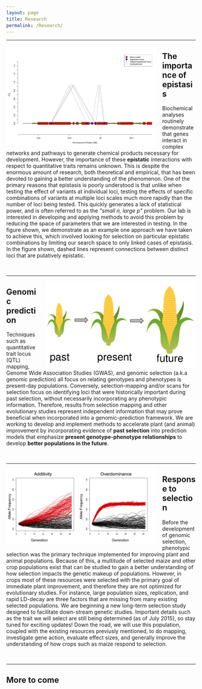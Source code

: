 ```yaml
---
layout: page
title: Research
permalink: /Research/
---
```



-------------------------------
<div style="float: left; padding-right: 15px">
    <a href="http://beissingerlab.github.io/img/Figure4C.jpg"><img src="/img/Figure4C.jpg" title="Epistasis Figure" width="400" border="0"></a>
</div>

## The importance of epistasis
Biochemical analyses routinely demonstrate that genes interact in complex networks and pathways to generate chemical products necessary for development. However, the importance of these **epistatic** interactions with respect to quantitative traits remains unknown. This is despite the enormous amount of research, both theoretical and empirical, that has been devoted to gaining a better understanding of the phenomenon. One of the primary reasons that epistasis is poorly understood is that unlike when testing the effect of variants at individual loci, testing the effects of specific combinations of variants at multiple loci scales much more rapidly than the number of loci being tested. This quickly generates a lack of statistical power, and is often referred to as the *"small n, large p"* problem. Our lab is interested in developing and applying methods to avoid this problem by reducing the space of parameters that we are interested in testing. In the figure shown, we demonstrate as an example one approach we have taken to achieve this, which involved looking for selection on particular epistatic combinations by limiting our search space to only linked cases of epistasis. In the figure shown, dashed lines represent connections between distinct loci that are putatively epistatic.

<br>

------------------
<div style="float: right; padding-left: 15px">
    <a href="http://beissingerlab.github.io/img/pastPresFuture.png"><img src="/img/pastPresFuture.png" title="Past Present Future" width="400" border="0"></a>
</div>

## Genomic prediction
Techniques such as quantitative trait locus (QTL) mapping, Genome Wide Association Studies (GWAS), and genomic selection (a.k.a genomic prediction) all focus on relating genotypes and phenotypes is present-day populations. Conversely, selection-mapping and/or scans for selection focus on identifying loci that were historically important during past selection, without necessarily incorporating any phenotypic information. Therefore, results from selection mapping and other evolutionary studies represent independent information that may prove beneficial when incorporated into a genomic-prediction framework. We are working to develop and implement methods to accelerate plant (and animal) improvement by incorporating evidence of **past selection** into prediction models that emphasize **present genotype-phenotype relationships** to develop **better populations in the future**.


<br>

------------------------

<div style="float: left; padding-right: 15px">
    <a href="http://beissingerlab.github.io/img/geneAction.png"><img src="/img/geneAction.png" title="Gene Action" width="400" border="0"></a>
</div>

## Response to selection
Before the development of genomic selection, phenotypic selection was the primary technique implemented for improving plant and animal populations. Because of this, a multitude of selected maize and other crop populations exist that can be studied to gain a better understanding of how selection impacts the genetic makeup of populations. However, in crops most of these resources were selected with the primary goal of immediate plant improvement, and therefore they are not optimized for evolutionary studies. For instance, large population sizes, replication, and rapid LD-decay are three factors that are missing from many existing selected populations. We are beginning a new long-term selection study designed to facilitate down-stream genetic studies. Important details such as the trait we will select are still being determined (as of July 2015), so stay tuned for exciting updates! Down the road, we will use this population, coupled with the existing resources previusly mentioned, to do mapping, investigate gene action, evaluate effect sizes, and generally improve the understanding of how crops such as maize respond to selection.

<br>

------------------------

## More to come